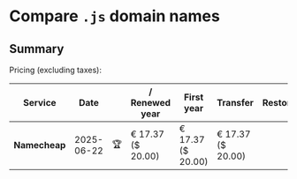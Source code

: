 # Compare `.js` domain names

## Summary

Pricing (excluding taxes):

| Service | Date |  | / Renewed year | First year | Transfer | Restoration |
|--|--|--|--|--|--|--|
| **Namecheap** | 2025-06-22 | 🏆 | € 17.37<br>($ 20.00) | € 17.37<br>($ 20.00) | € 17.37<br>($ 20.00) |  |
